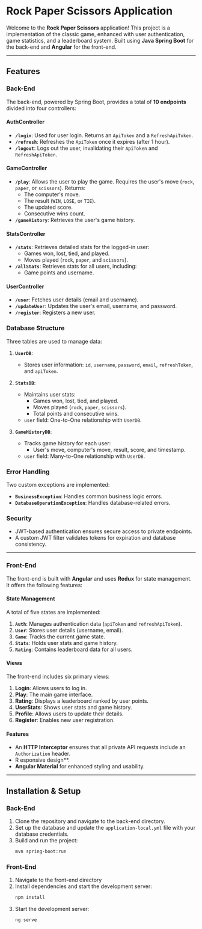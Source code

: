 
# Rock Paper Scissors Application

Welcome to the **Rock Paper Scissors** application! This project is a implementation of the classic game, enhanced with user authentication, game statistics, and a leaderboard system. Built using **Java Spring Boot** for the back-end and **Angular** for the front-end.

---

## Features

### **Back-End**

The back-end, powered by Spring Boot, provides a total of **10 endpoints** divided into four controllers:

#### **AuthController**
- **`/login`**: Used for user login. Returns an `ApiToken` and a `RefreshApiToken`.
- **`/refresh`**: Refreshes the `ApiToken` once it expires (after 1 hour).
- **`/logout`**: Logs out the user, invalidating their `ApiToken` and `RefreshApiToken`.

#### **GameController**
- **`/play`**: Allows the user to play the game. Requires the user's move (`rock`, `paper`, or `scissors`). Returns:
  - The computer's move.
  - The result (`WIN`, `LOSE`, or `TIE`).
  - The updated score.
  - Consecutive wins count.
- **`/gameHistory`**: Retrieves the user's game history.

#### **StatsController**
- **`/stats`**: Retrieves detailed stats for the logged-in user:
  - Games won, lost, tied, and played.
  - Moves played (`rock`, `paper`, and `scissors`).
- **`/allStats`**: Retrieves stats for all users, including:
  - Game points and username.

#### **UserController**
- **`/user`**: Fetches user details (email and username).
- **`/updateUser`**: Updates the user's email, username, and password.
- **`/register`**: Registers a new user.

### **Database Structure**

Three tables are used to manage data:

1. **`UserDB`**:
   - Stores user information: `id`, `username`, `password`, `email`, `refreshToken`, and `apiToken`.

2. **`StatsDB`**:
   - Maintains user stats:
     - Games won, lost, tied, and played.
     - Moves played (`rock`, `paper`, `scissors`).
     - Total points and consecutive wins.
   - `user` field: One-to-One relationship with `UserDB`.

3. **`GameHistoryDB`**:
   - Tracks game history for each user:
     - User's move, computer's move, result, score, and timestamp.
   - `user` field: Many-to-One relationship with `UserDB`.

### **Error Handling**
Two custom exceptions are implemented:
- **`BusinessException`**: Handles common business logic errors.
- **`DatabaseOperationException`**: Handles database-related errors.

### **Security**
- JWT-based authentication ensures secure access to private endpoints.
- A custom JWT filter validates tokens for expiration and database consistency.

---

### **Front-End**

The front-end is built with **Angular** and uses **Redux** for state management. It offers the following features:

#### **State Management**
A total of five states are implemented:
1. **`Auth`**: Manages authentication data (`apiToken` and `refreshApiToken`).
2. **`User`**: Stores user details (username, email).
3. **`Game`**: Tracks the current game state.
4. **`Stats`**: Holds user stats and game history.
5. **`Rating`**: Contains leaderboard data for all users.

#### **Views**
The front-end includes six primary views:
1. **Login**: Allows users to log in.
2. **Play**: The main game interface.
3. **Rating**: Displays a leaderboard ranked by user points.
4. **UserStats**: Shows user stats and game history.
5. **Profile**: Allows users to update their details.
6. **Register**: Enables new user registration.

#### **Features**
- An **HTTP Interceptor** ensures that all private API requests include an `Authorization` header.
- R esponsive design**.
- **Angular Material** for enhanced styling and usability.

---

## Installation & Setup

### **Back-End**
1. Clone the repository and navigate to the back-end directory.
2. Set up the database and update the `application-local.yml` file with your database credentials.
3. Build and run the project:
   ```bash
   mvn spring-boot:run
### **Front-End**
1. Navigate to the front-end directory
2. Install dependencies and start the development server:
   ```bash
   npm install
3. Start the development server:
   ```bash
   ng serve
